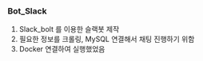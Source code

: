 ### Bot_Slack

1. Slack_bolt 를 이용한 슬랙봇 제작
2. 필요한 정보를 크롤링, MySQL 연결해서 채팅 진행하기 위함
3. Docker 연결하여 실행했었음
